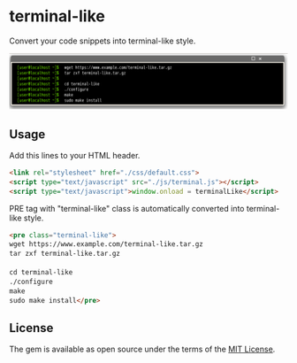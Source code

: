 # terminal-like

Convert your code snippets into terminal-like style.

![Converted terminal-like code snippet sample](https://github.com/sato-s/terminal-like/blob/master/sample.png)

## Usage

Add this lines to your HTML header. 

```html
<link rel="stylesheet" href="./css/default.css">
<script type="text/javascript" src="./js/terminal.js"></script>
<script type="text/javascript">window.onload = terminalLike</script>
```

PRE tag with "terminal-like" class is automatically converted into terminal-like style.

```html
<pre class="terminal-like">
wget https://www.example.com/terminal-like.tar.gz
tar zxf terminal-like.tar.gz

cd terminal-like
./configure
make
sudo make install</pre>
```

## License

The gem is available as open source under the terms of the [MIT License](http://opensource.org/licenses/MIT).

